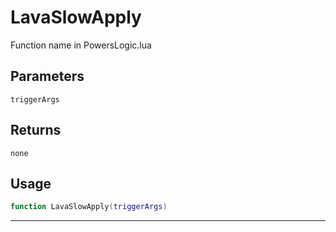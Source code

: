 # LavaSlowApply
Function name in PowersLogic.lua
## Parameters
`triggerArgs`
## Returns
`none`
## Usage
```lua
function LavaSlowApply(triggerArgs)
```
---
